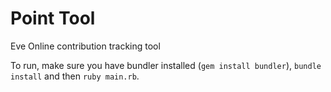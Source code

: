 Point Tool
============

Eve Online contribution tracking tool

To run, make sure you have bundler installed (`gem install bundler`), `bundle install` and then `ruby main.rb`.
